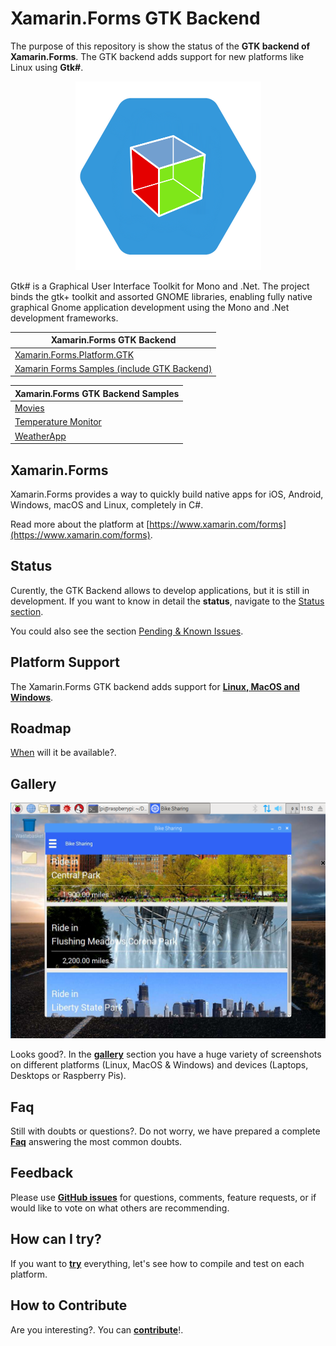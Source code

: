 # Xamarin.Forms GTK Backend

The purpose of this repository is show the status of the **GTK backend of Xamarin.Forms**. The GTK backend adds support for new platforms like Linux using **Gtk#**. 

<p align="center">
<img src="images/xamagongtk.png" />
</p>

Gtk# is a Graphical User Interface Toolkit for Mono and .Net. The project binds the gtk+ toolkit and assorted GNOME libraries, enabling fully native graphical Gnome application development using the Mono and .Net development frameworks.

Xamarin.Forms GTK Backend | 
------ | 
[Xamarin.Forms.Platform.GTK](https://github.com/jsuarezruiz/Xamarin.Forms/tree/gtk) |
[Xamarin Forms Samples (include GTK Backend)](https://github.com/jsuarezruiz/xamarin-forms-samples/tree/gtk) |

Xamarin.Forms GTK Backend Samples | 
------ | 
[Movies](https://github.com/jsuarezruiz/xamarin-forms-gtk-movies-sample) |
[Temperature Monitor](https://github.com/jsuarezruiz/xamarin-forms-gtk-iot-samples) |
[WeatherApp](https://github.com/jsuarezruiz/xamarin-forms-gtk-weather-sample) |

## Xamarin.Forms

Xamarin.Forms provides a way to quickly build native apps for iOS, Android, Windows, macOS and Linux, completely in C#.

Read more about the platform at [https://www.xamarin.com/forms](https://www.xamarin.com/forms).

## Status

Curently, the GTK Backend allows to develop applications, but it is still in development. If you want to know in detail the **status**, navigate to the [Status section](Status.md).

You could also see the section [Pending & Known Issues](Issues-Pending.md).

## Platform Support

The Xamarin.Forms GTK backend adds support for **[Linux, MacOS and Windows](Platform-Support.md)**.

## Roadmap

[When](Roadmap.md) will it be available?. 

## Gallery

![GTK Backend](images/gtk-backend.png)

Looks good?. In the **[gallery](Gallery.md)** section you have a huge variety of screenshots on different platforms (Linux, MacOS & Windows) and devices (Laptops, Desktops or Raspberry Pis).

## Faq

Still with doubts or questions?. Do not worry, we have prepared a complete **[Faq](Faq.md)** answering the most common doubts.

## Feedback

Please use **[GitHub issues](https://github.com/jsuarezruiz/forms-gtk-progress/issues)** for questions, comments, feature requests, or if would like to vote on what others are recommending.

## How can I try?

If you want to [**try**](How-Compile.md) everything, let's see how to compile and test on each platform.

## How to Contribute

Are you interesting?. You can **[contribute](How-Contribute.md)**!.
